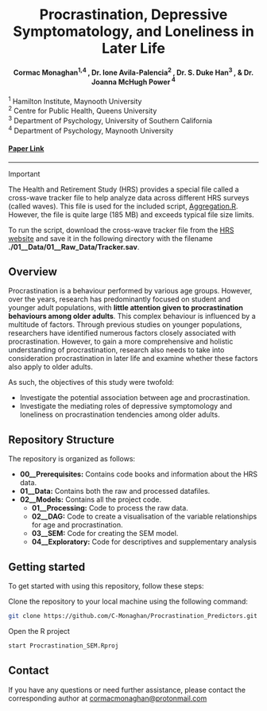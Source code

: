 <h1 align = "center"> Procrastination, Depressive Symptomatology, and Loneliness in Later Life </h1>
<h4 align = "center"> Cormac Monaghan<sup>1,4 </sup>, Dr. Ione Avila-Palencia<sup>2 </sup>, Dr. S. Duke Han<sup>3 </sup>, & Dr. Joanna McHugh Power<sup> 4</sup> </h4>

<sup>1</sup> Hamilton Institute, Maynooth University  
<sup>2</sup> Centre for Public Health, Queens University  
<sup>3</sup> Department of Psychology, University of Southern California  
<sup>4</sup> Department of Psychology, Maynooth University  

#### [Paper Link](https://www.tandfonline.com/doi/full/10.1080/13607863.2024.2345781)

---

> [!Important]
> The Health and Retirement Study (HRS) provides a special file called a cross-wave tracker file to help analyze data across different HRS surveys (called waves). This file is used for the included script, [Aggregation.R](https://github.com/C-Monaghan/Procrastination_Predictors/blob/main/02__Models/01__Processing/01__Aggregation.R). However, the file is quite large (185 MB) and exceeds typical file size limits.
>
> To run the script, download the cross-wave tracker file from the [HRS website](https://hrsdata.isr.umich.edu/data-products/cross-wave-tracker-file) and save it in the following directory with the filename **./01__Data/01__Raw_Data/Tracker.sav**.

## Overview
Procrastination is a behaviour performed by various age groups. However, over the years, research has predominantly focused on student and younger adult populations, with **little attention given to procrastination behaviours among older adults**. This complex behaviour is influenced by a multitude of factors. Through previous studies on younger populations, researchers have identified numerous factors closely associated with procrastination. However, to gain a more comprehensive and holistic understanding of procrastination, research also needs to take into consideration procrastination in later life and examine whether these factors also apply to older adults.

As such, the objectives of this study were twofold:

- Investigate the potential association between age and procrastination.
- Investigate the mediating roles of depressive symptomology and loneliness on procrastination tendencies among older adults.

## Repository Structure
The repository is organized as follows:

- **00__Prerequisites:** Contains code books and information about the HRS data.
- **01__Data:** Contains both the raw and processed datafiles.
- **02__Models:** Contains all the project code.
  - **01__Processing:** Code to process the raw data.
  - **02__DAG:** Code to create a visualisation of the variable relationships for age and procrastination.
  - **03__SEM:** Code for creating the SEM model.
  - **04__Exploratory:** Code for descriptives and supplementary analysis

## Getting started
To get started with using this repository, follow these steps:

Clone the repository to your local machine using the following command:

```bash
git clone https://github.com/C-Monaghan/Procrastination_Predictors.git
```

Open the R project

```bash
start Procrastination_SEM.Rproj
```

## Contact

If you have any questions or need further assistance, please contact the corresponding author at [cormacmonaghan@protonmail.com](mailto:cormacmonaghan@protonmail.com)
